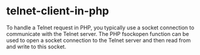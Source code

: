 # telnet-client-in-php
To handle a Telnet request in PHP, you typically use a socket connection to communicate with the Telnet server. The PHP fsockopen function can be used to open a socket connection to the Telnet server and then read from and write to this socket.
